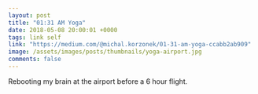```yaml
---
layout: post
title: "01:31 AM Yoga"
date: 2018-05-08 20:00:01 +0000
tags: link self
link: "https://medium.com/@michal.korzonek/01-31-am-yoga-ccabb2ab909"
image: /assets/images/posts/thumbnails/yoga-airport.jpg
comments: false
---
```


Rebooting my brain at the airport before a 6 hour flight.
